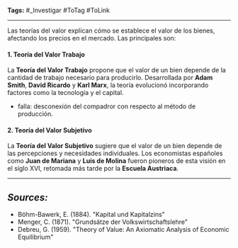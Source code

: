 **Tags:** #_Investigar 
#ToTag #ToLink 
- - -
Las teorías del valor explican cómo se establece el valor de los bienes, afectando los precios en el mercado. Las principales son:

#### **1. Teoría del Valor Trabajo**
La **Teoría del Valor Trabajo** propone que el valor de un bien depende de la cantidad de trabajo necesario para producirlo. Desarrollada por **Adam Smith**, **David Ricardo** y **Karl Marx**, la teoría evolucionó incorporando factores como la tecnología y el capital.
- falla: desconexión del compadror con respecto al método de producción.

#### **2. Teoría del Valor Subjetivo**
La **Teoría del Valor Subjetivo** sugiere que el valor de un bien depende de las percepciones y necesidades individuales. Los economistas españoles como **Juan de Mariana** y **Luis de Molina** fueron pioneros de esta visión en el siglo XVI, retomada más tarde por la **Escuela Austriaca**.

- - - 
## ***Sources:***
- Böhm-Bawerk, E. (1884). "Kapital und Kapitalzins"
- Menger, C. (1871). "Grundsätze der Volkswirtschaftslehre"
- Debreu, G. (1959). "Theory of Value: An Axiomatic Analysis of Economic Equilibrium"
